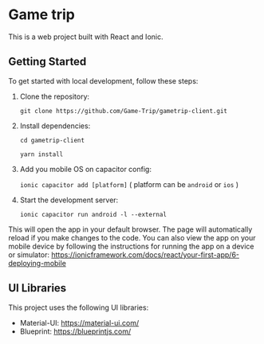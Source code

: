# Game trip

This is a web project built with React and Ionic.

## Getting Started

To get started with local development, follow these steps:

1. Clone the repository:

   `git clone https://github.com/Game-Trip/gametrip-client.git`

2. Install dependencies:

   `cd gametrip-client`

   `yarn install`

3. Add you mobile OS on capacitor config:

   `ionic capacitor add [platform]`
   ( platform can be `android` or `ios` )

4. Start the development server:

   `ionic capacitor run android -l --external`

This will open the app in your default browser. The page will automatically reload if you make changes to the code. You can also view the app on your mobile device by following the instructions for running the app on a device or simulator: https://ionicframework.com/docs/react/your-first-app/6-deploying-mobile

## UI Libraries

This project uses the following UI libraries:

- Material-UI: https://material-ui.com/
- Blueprint: https://blueprintjs.com/
